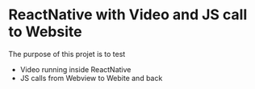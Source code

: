 ReactNative with Video and JS call to Website
=============================================

The purpose of this projet is to test 
 - Video running inside ReactNative
 - JS calls from Webview to Webite and back

